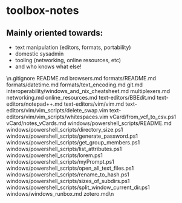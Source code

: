 # toolbox-notes

## Mainly oriented towards:
- text manipulation (editors, formats, portability)
- domestic sysadmin
- tooling (networking, online resources, etc)
- and who knows what else!


\n.gitignore
README.md
browsers.md
formats/README.md
formats/datetime.md
formats/text_encoding.md
git.md
interoperability/windows_and_nix_cheatsheet.md
multiplexers.md
networking.md
online_resources.md
text-editors/BBEdit.md
text-editors/notepad++.md
text-editors/vim/vim.md
text-editors/vim/vim_scripts/delete_swap.vim
text-editors/vim/vim_scripts/whitespaces.vim
vCard/from_vcf_to_csv.ps1
vCard/notes_vCards.md
windows/powershell_scripts/README.md
windows/powershell_scripts/directory_size.ps1
windows/powershell_scripts/generate_password.ps1
windows/powershell_scripts/get_group_members.ps1
windows/powershell_scripts/list_attributes.ps1
windows/powershell_scripts/lorem.ps1
windows/powershell_scripts/myPrompt.ps1
windows/powershell_scripts/open_all_text_files.ps1
windows/powershell_scripts/rename_to_hash.ps1
windows/powershell_scripts/sizes_of_subdirs.ps1
windows/powershell_scripts/split_window_current_dir.ps1
windows/windows_runbox.md
zotero.md\n
